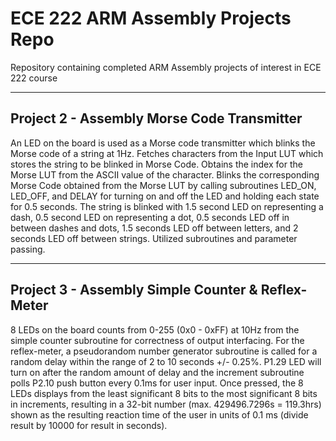 # ECE 222 ARM Assembly Projects Repo
Repository containing completed ARM Assembly projects of interest in ECE 222 course

---
## Project 2 - Assembly Morse Code Transmitter
An LED on the board is used as a Morse code transmitter which blinks the Morse code of a string at 1Hz. Fetches characters from the Input LUT which stores the string to be blinked in Morse Code. Obtains the index for the Morse LUT from the ASCII value of the character. Blinks the corresponding Morse Code obtained from the Morse LUT by calling subroutines LED_ON, LED_OFF, and DELAY for turning on and off the LED and holding each state for 0.5 seconds. The string is blinked with 1.5 second LED on representing a dash, 0.5 second LED on representing a dot, 0.5 seconds LED off in between dashes and dots, 1.5 seconds LED off between letters, and 2 seconds LED off between strings. Utilized subroutines and parameter passing. 

---
## Project 3 - Assembly Simple Counter & Reflex-Meter
8 LEDs on the board counts from 0-255 (0x0 - 0xFF) at 10Hz from the simple counter subroutine for correctness of output interfacing. For the reflex-meter, a pseudorandom number generator subroutine is called for a random delay within the range of 2 to 10 seconds +/- 0.25%. P1.29 LED will turn on after the random amount of delay and the increment subroutine polls P2.10 push button every 0.1ms for user input. Once pressed, the 8 LEDs displays from the least significant 8 bits to the most significant 8 bits in increments, resulting in a 32-bit number (max. 429496.7296s = 119.3hrs) shown as the resulting reaction time of the user in units of 0.1 ms (divide result by 10000 for result in seconds).
